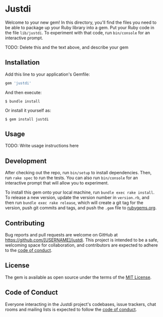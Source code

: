 # Justdi

Welcome to your new gem! In this directory, you'll find the files you need to be able to package up your Ruby library into a gem. Put your Ruby code in the file `lib/justdi`. To experiment with that code, run `bin/console` for an interactive prompt.

TODO: Delete this and the text above, and describe your gem

## Installation

Add this line to your application's Gemfile:

```ruby
gem 'justdi'
```

And then execute:

    $ bundle install

Or install it yourself as:

    $ gem install justdi

## Usage

TODO: Write usage instructions here

## Development

After checking out the repo, run `bin/setup` to install dependencies. Then, run `rake spec` to run the tests. You can also run `bin/console` for an interactive prompt that will allow you to experiment.

To install this gem onto your local machine, run `bundle exec rake install`. To release a new version, update the version number in `version.rb`, and then run `bundle exec rake release`, which will create a git tag for the version, push git commits and tags, and push the `.gem` file to [rubygems.org](https://rubygems.org).

## Contributing

Bug reports and pull requests are welcome on GitHub at https://github.com/[USERNAME]/justdi. This project is intended to be a safe, welcoming space for collaboration, and contributors are expected to adhere to the [code of conduct](https://github.com/[USERNAME]/justdi/blob/master/CODE_OF_CONDUCT.md).


## License

The gem is available as open source under the terms of the [MIT License](https://opensource.org/licenses/MIT).

## Code of Conduct

Everyone interacting in the Justdi project's codebases, issue trackers, chat rooms and mailing lists is expected to follow the [code of conduct](https://github.com/[USERNAME]/justdi/blob/master/CODE_OF_CONDUCT.md).
